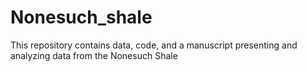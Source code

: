 # Nonesuch_shale
This repository contains data, code, and a manuscript presenting and analyzing data from the Nonesuch Shale
